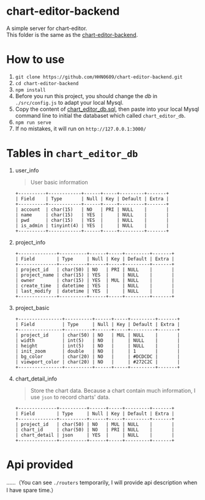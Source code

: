 # chart-editor-backend
A simple server for chart-editor.  
This folder is the same as the [chart-editor-backend](https://github.com/HHN0609/chart-editor-backend).

# How to use 
1. `git clone https://github.com/HHN0609/chart-editor-backend.git` 
2. `cd chart-editor-backend` 
3. `npm install` 
4. Before you run this project, you should change the *db* in `./src/config.js` to adapt your local Mysql.
5. Copy the content of [chart_editor_db.sql](./src//sql/chart_editor_db.sql), then paste into your local Mysql command line to initial the databaset which called `chart_editor_db`.
6. `npm run serve` 
7. If no mistakes, it will run on `http://127.0.0.1:3000/` 

# Tables in `chart_editor_db` 
1. user_info 
    > User basic information 
    ~~~
    +----------+------------+------+-----+---------+-------+
    | Field    | Type       | Null | Key | Default | Extra |
    +----------+------------+------+-----+---------+-------+
    | account  | char(15)   | NO   | PRI | NULL    |       |
    | name     | char(15)   | YES  |     | NULL    |       |
    | pwd      | char(15)   | YES  |     | NULL    |       |
    | is_admin | tinyint(4) | YES  |     | NULL    |       |
    +----------+------------+------+-----+---------+-------+
    ~~~
2. project_info 
    ~~~
    +--------------+----------+------+-----+---------+-------+
    | Field        | Type     | Null | Key | Default | Extra |
    +--------------+----------+------+-----+---------+-------+
    | project_id   | char(50) | NO   | PRI | NULL    |       |
    | project_name | char(15) | YES  |     | NULL    |       |
    | owner        | char(15) | YES  | MUL | NULL    |       |
    | create_time  | datetime | YES  |     | NULL    |       |
    | last_modify  | datetime | YES  |     | NULL    |       |
    +--------------+----------+------+-----+---------+-------+
    ~~~
3. project_basic 
    ```
    +----------------+----------+------+-----+---------+-------+
    | Field          | Type     | Null | Key | Default | Extra |
    +----------------+----------+------+-----+---------+-------+
    | project_id     | char(50) | NO   | MUL | NULL    |       |
    | width          | int(5)   | NO   |     | NULL    |       |
    | height         | int(5)   | NO   |     | NULL    |       |
    | init_zoom      | double   | NO   |     | 1       |       |
    | bg_color       | char(20) | NO   |     | #DCDCDC |       |
    | viewport_color | char(20) | NO   |     | #272C2C |       |
    +----------------+----------+------+-----+---------+-------+
    ``` 
4. chart_detail_info 
    > Store the chart data. Because a chart contain much information, I use `json` to record charts' data.
    ```
    +--------------+----------+------+-----+---------+-------+
    | Field        | Type     | Null | Key | Default | Extra |
    +--------------+----------+------+-----+---------+-------+
    | project_id   | char(50) | NO   | MUL | NULL    |       |
    | chart_id     | char(50) | NO   | PRI | NULL    |       |
    | chart_detail | json     | YES  |     | NULL    |       |
    +--------------+----------+------+-----+---------+-------+
    ```

# Api provided 
……（You can see `./routers` temporarily, I will provide api description when I have spare time.）